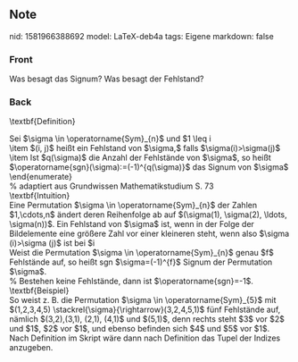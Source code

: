 ## Note
nid: 1581966388692
model: LaTeX-deb4a
tags: Eigene
markdown: false

### Front
Was besagt das Signum? Was besagt der Fehlstand?

### Back
\textbf{Definition}<div>
</div><div>Sei $\sigma \in \operatorname{Sym}_{n}$ und $1 \leq i<j \leq n$
\begin{enumerate}</div><div><span>\item $(i, j)$ heißt ein Fehlstand von $\sigma,$ falls $\sigma(i)>\sigma(j)$</span>
</div><div>\item Ist $q(\sigma)$ die Anzahl der Fehlstände von $\sigma$, so heißt
$\operatorname{sgn}(\sigma):=(-1)^{q(\sigma)}$
das Signum von $\sigma$
</div><div>\end{enumerate}</div><div>
</div><div>% adaptiert aus Grundwissen Mathematikstudium S. 73</div><div>
</div><div>\textbf{Intuition}</div><div>
</div><div>Eine Permutation $\sigma \in \operatorname{Sym}_{n}$ der Zahlen $1,\cdots,n$ ändert deren Reihenfolge ab auf $(\sigma(1), \sigma(2), \ldots, \sigma(n))$. Ein Fehlstand von $\sigma$ ist, wenn in der Folge der Bildelemente eine größere Zahl vor einer kleineren steht, wenn also $\sigma (i)>\sigma (j)$ ist bei $i<j$.</div><div>
</div><div>Weist die Permutation $\sigma \in \operatorname{Sym}_{n}$ genau $f$ Fehlstände auf, so heißt sgn $\sigma=(-1)^{f}$ Signum der Permutation $\sigma$.
</div><div>
</div><div>% Bestehen keine Fehlstände, dann ist $\operatorname{sgn}=-1$.</div><div>
</div><div>\textbf{Beispiel}</div><div>
</div><div>So weist z. B. die Permutation $\sigma \in \operatorname{Sym}_{5}$ mit $(1,2,3,4,5) \stackrel{\sigma}{\rightarrow}(3,2,4,5,1)$ fünf Fehlstände auf, nämlich $(3,2),(3,1), (2,1), (4,1)$ und $(5,1)$, denn rechts steht $3$ vor $2$ und $1$, $2$ vor $1$, und ebenso befinden sich $4$ und $5$ vor $1$.
</div><div>
</div><div>Nach Definition im Skript wäre dann nach Definition das Tupel der Indizes anzugeben.</div>
